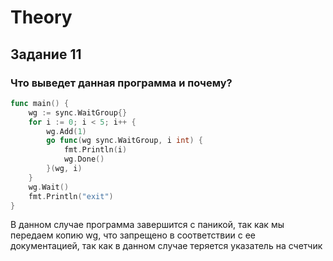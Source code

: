 # Theory

## Задание 11

### Что выведет данная программа и почему?

```GO
func main() {
    wg := sync.WaitGroup{}
    for i := 0; i < 5; i++ {
        wg.Add(1)
        go func(wg sync.WaitGroup, i int) {
            fmt.Println(i)
            wg.Done()
        }(wg, i)
    }
    wg.Wait()
    fmt.Println("exit")
}
```

В данном случае программа завершится с паникой, так как мы передаем копию
wg, что запрещено в соответствии с ее документацией, так как в данном случае теряется
указатель на счетчик
